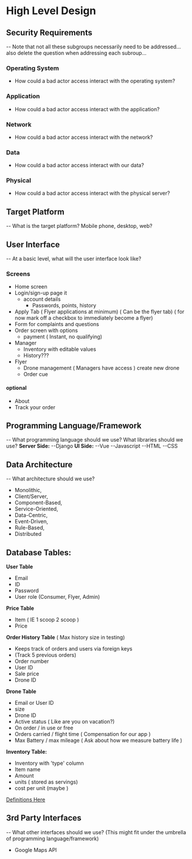 # High Level Design

## Security Requirements
-- Note that not all these subgroups necessarily need to be addressed... also delete the question when addressing each subroup...
### Operating System
- How could a bad actor access interact with the operating system?
### Application
- How could a bad actor access interact with the application?
### Network
- How could a bad actor access interact with the network?
### Data
- How could a bad actor access interact with our data?
### Physical
- How could a bad actor access interact with the physical server?

## Target Platform
-- What is the target platform? Mobile phone, desktop, web?
## User Interface
-- At a basic level, what will the user interface look like?

### Screens
- Home screen 
- Login/sign-up page it 
    - account details 
        - Passwords, points, history 
- Apply Tab ( Flyer applications at minimum) ( Can be the flyer tab)  ( for now mark off a checkbox to immediately become a flyer)
- Form for complaints and questions 
- Order screen with options 
    - payment ( Instant, no qualifying)
- Manager 
    - Inventory with editable values 
    - History???
- Flyer 
    - Drone management ( Managers have access ) create new drone 
    - Order cue 
#### optional 
- About 
-   Track your order 

## Programming Language/Framework
-- What programming language should we use? What libraries should we use? 
**Server Side:**
--Django
**UI Side:**
--Vue
--Javascript
--HTML
--CSS
## Data Architecture
-- What architecture should we use? 
- Monolithic,
- Client/Server,
- Component-Based,
- Service-Oriented, 
- Data-Centric,
- Event-Driven,
- Rule-Based,
- Distributed
## Database Tables:



**User Table**
- Email
- ID 
- Password
- User role (Consumer, Flyer, Admin)

**Price Table**
- Item  ( IE 1 scoop 2 scoop )
- Price 

**Order History Table**
( Max history size in testing)
- Keeps track of orders and users via foreign keys
- (Track 5 previous orders)
- Order number 
- User ID 
- Sale price 
- Drone ID

**Drone Table**
- Email or User ID 
- size 
- Drone ID
- Active status ( Like are you on vacation?)
- On order / in use or free 
- Orders carried / flight time  ( Compensation for our app )
- Max Battery / max mileage ( Ask about how we measure battery life )

**Inventory Table:**
- Inventory with 'type' column
- Item name 
- Amount 
- units ( stored as servings) 
- cost per unit (maybe )




[Definitions Here](https://gitlab.cs.usu.edu/erik.falor/fa23-cs3450-lecturenotes/-/tree/master/Module2/Lec09-Mon_Sep_18?ref_type=heads)
## 3rd Party Interfaces
-- What other interfaces should we use? (This might fit under the umbrella of programming language/framework)
- Google Maps API
